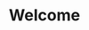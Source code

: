 ---
pid: LLP117
title: Welcome
location_transcription: 
zipcode: '19133'
outside_phl: 
neighborhood: Fairhill,North Philadelphia
age: '12'
age_range: 6-13
instagram: 
image_file_name: LLP_117.jpg
proposal_transcription: This statue represents that everyone is welcome and everyone
  is a brother and sister
topic: Brotherly Love,Unity,Love
topic_summary: 0, 0, 0
type: Sculpture Statue
keywords_other: 
credit: 
image_labels: 
twitter: 
facebook: 
permalink: "/monuments/llp117/"
layout: item-page
---